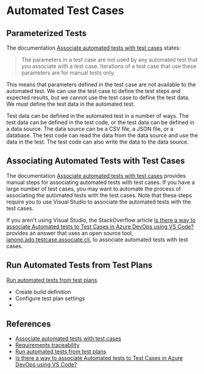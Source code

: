 # Automated Test Cases

## Parameterized Tests

The documentation [Associate automated tests with test cases](https://learn.microsoft.com/azure/devops/test/associate-automated-test-with-test-case?view=azure-devops) states:

> The parameters in a test case are not used by any automated test that you associate with a test case. Iterations of a test case that use these parameters are for manual tests only.

This means that parameters defined in the test case are not available to the automated test. We can use the test case to define the test steps and expected results, but we cannot use the test case to define the test data. We must define the test data in the automated test.

Test data can be defined in the automated test in a number of ways. The test data can be defined in the test code, or the test data can be defined in a data source. The data source can be a CSV file, a JSON file, or a database. The test code can read the data from the data source and use the data in the test. The test code can also write the data to the data source.

## Associating Automated Tests with Test Cases

The documentation [Associate automated tests with test cases](https://learn.microsoft.com/azure/devops/test/associate-automated-test-with-test-case?view=azure-devops) provides manual steps for associating automated tests with test cases. If you have a large number of test cases, you may want to automate the process of associating the automated tests with the test cases. Note that these steps require you to use Visual Studio to associate the automated tests with the test cases.

If you aren't using Visual Studio, the StackOverflow article [Is there a way to associate Automated tests to Test Cases in Azure DevOps using VS Code?](https://stackoverflow.com/questions/63179342/is-there-a-way-to-associate-automated-tests-to-test-cases-in-azure-devops-using) provides an answer that uses an open source tool, [janono.ado.testcase.associate.cli](https://github.com/JanuszNowak/janono.ado.testcase.associate.cli), to associate automated tests with test cases.

## Run Automated Tests from Test Plans

[Run automated tests from test plans](https://learn.microsoft.com/azure/devops/test/run-automated-tests-from-test-hub?view=azure-devops)

* Create build definition
* Configure test plan settings
* 



## References

- [Associate automated tests with test cases](https://learn.microsoft.com/azure/devops/test/associate-automated-test-with-test-case?view=azure-devops)
- [Requirements traceability](https://learn.microsoft.com/azure/devops/pipelines/test/requirements-traceability?view=azure-devops)
- [Run automated tests from test plans](https://learn.microsoft.com/azure/devops/test/run-automated-tests-from-test-hub?view=azure-devops)
- [Is there a way to associate Automated tests to Test Cases in Azure DevOps using VS Code?](https://stackoverflow.com/questions/63179342/is-there-a-way-to-associate-automated-tests-to-test-cases-in-azure-devops-using)

